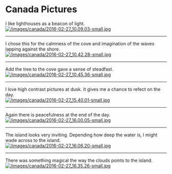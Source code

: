 # Canada Pictures
I like lighthouses as a beacon of light. <br/>
[![/images/canada/2016-02-27_10.09.03-small.jpg](/images/canada/2016-02-27_10.09.03-small.jpg)](/images/canada/2016-02-27_10.09.03.jpg)<br/>

***
I chose this for the calmness of the cove and imagination 
of the waves lapping against the shore.<br/>
[![/images/canada/2016-02-27_10.42.28-small.jpg](/images/canada/2016-02-27_10.42.28-small.jpg)](/images/canada/2016-02-27_10.42.28.jpg)<br/>

***
Add the tree to the cove gave a sense of steadfast.<br/>
[![/images/canada/2016-02-27_10.45.36-small.jpg](/images/canada/2016-02-27_10.45.36-small.jpg)](/images/canada/2016-02-27_10.45.36.jpg)<br/>

***
I love high contrast pictures at dusk. It gives me a
chance to refect on the day.<br/>
[![/images/canada/2016-02-27_15.40.01-small.jpg](/images/canada/2016-02-27_15.40.01-small.jpg)](/images/canada/2016-02-27_15.40.01.jpg)<br/>

***
Again there is peacefulness at the end of the day.<br/>
[![/images/canada/2016-02-27_16.00.05-small.jpg](/images/canada/2016-02-27_16.00.05-small.jpg)](/images/canada/2016-02-27_16.00.05.jpg)<br/>

***
The island looks very inviting. Depending how deep the 
water is, I might wade across to the island.<br/>
[![/images/canada/2016-02-27_16.06.20-small.jpg](/images/canada/2016-02-27_16.06.20-small.jpg)](/images/canada/2016-02-27_16.06.20.jpg)<br/>

***
There was something magical the way the clouds points to the 
island.<br/>
[![/images/canada/2016-02-27_16.35.26-small.jpg](/images/canada/2016-02-27_16.35.26-small.jpg)](/images/canada/2016-02-27_16.35.26.jpg)<br/>

